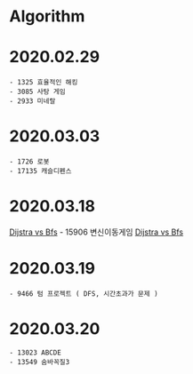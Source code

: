 # Algorithm

# 2020.02.29
	- 1325 효율적인 해킹
	- 3085 사탕 게임
	- 2933 미네랄

# 2020.03.03
	- 1726 로봇
	- 17135 캐슬디펜스

# 2020.03.18 

 [Dijstra vs Bfs](./Dijkstra.md)
	- 15906 변신이동게임 [Dijstra vs Bfs](./Dijkstra.md)

# 2020.03.19
	- 9466 텀 프로젝트 ( DFS, 시간초과가 문제 )

# 2020.03.20
	- 13023 ABCDE
	- 13549 숨바꼭질3



